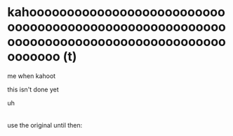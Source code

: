 # kahooooooooooooooooooooooooooooooooooooooooooooooooooooooooooooooooooooooooooooooooooooooooooo (t)
me when kahoot

this isn't done yet

uh
<br><br><br>
use the original until then:

